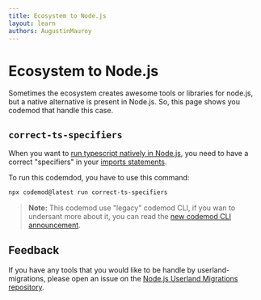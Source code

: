 ```yaml
---
title: Ecosystem to Node.js
layout: learn
authors: AugustinMauroy
---
```


# Ecosystem to Node.js

Sometimes the ecosystem creates awesome tools or libraries for node.js, but a native alternative is present in Node.js. So, this page shows you codemod that handle this case.

## `correct-ts-specifiers`

When you want to [run typescript natively in Node.js](/learn/typescript/run-natively), you need to have a correct "specifiers" in your [imports statements](https://developer.mozilla.org/en-US/docs/Web/JavaScript/Reference/Statements/import).

To run this codemdod, you have to use this command:

```bash
npx codemod@latest run correct-ts-specifiers
```

> **Note:** This codemod use "legacy" codemod CLI, if you wan to undersant more about it, you can read the [new codemod CLI announcement](https://codemod.com/blog/new-codemod-cli).

## Feedback

If you have any tools that you would like to be handle by userland-migrations, please open an issue on the [Node.js Userland Migrations repository](https://github.com/nodejs/userland-migrations/issues).

